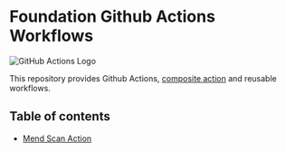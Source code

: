 # Foundation Github Actions Workflows
![GitHub Actions Logo](https://github.githubassets.com/images/modules/site/features/actions-icon-actions.svg)

This repository provides Github Actions, [composite action](https://docs.github.com/en/actions/creating-actions/creating-a-composite-action) 
and reusable workflows.

## Table of contents
- [Mend Scan Action](actions/mend-scan/README.md)